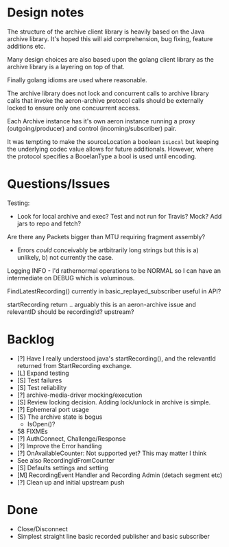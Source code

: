 Design notes
===

The structure of the archive client library is heavily based on the
Java archive library. It's hoped this will aid comprehension, bug fixing,
feature additions etc.

Many design choices are also based upon the golang client library as
the archive library is a layering on top of that.

Finally golang idioms are used where reasonable.

The archive library does not lock and concurrent calls to archive library calls that invoke the aeron-archive protocol calls should be externally locked to ensure only one  concuurrent access.

Each Archive instance has it's own aeron instance running a proxy
(outgoing/producer) and control (incoming/subscriber) pair.

It was tempting to make the sourceLocation a boolean ```isLocal``` but
keeping the underlying codec value allows for future
additionals. However, where the protocol specifies a BooelanType a
bool is used until encoding.

Questions/Issues
===
Testing:
 * Look for local archive and exec? Test and not run for Travis? Mock? Add jars to repo and fetch?

Are there any Packets bigger than MTU requiring fragment assembly?
 * Errors *could* conceivably be artbitrarily long strings but this is a) unlikely, b) not currently the case.

Logging INFO - I'd rathernormal operations to be NORMAL so I can
have an intermediate on DEBUG which is voluminous.

FindLatestRecording() currently in basic_replayed_subscriber useful in API?

startRecording return .. arguably this is an aeron-archive issue and relevantID should be recordingId? upstream?

Backlog
===
 * [?] Have I really understood java's startRecording(), and the relevantId returned from StartRecording exchange.
 * [L] Expand testing
  * [S] Test failures
  * [S] Test reliability
  * [?] archive-media-driver mocking/execution
 * [S] Review locking decision. Adding lock/unlock in archive is simple.
 * [?] Ephemeral port usage
 * [S} The archive state is bogus
   * IsOpen()?
 * 58 FIXMEs
 * [?] AuthConnect, Challenge/Response
 * [?] Improve the Error handling
 * [?] OnAvailableCounter: Not supported yet? This may matter I think
  * See also RecordingIdFromCounter
 * [S] Defaults settings and setting
 * [M] RecordingEvent Handler and Recording Admin (detach segment etc)
 * [?] Clean up and initial upstream push

Done
===
 * Close/Disconnect
 * Simplest straight line basic recorded publisher and basic subscriber

